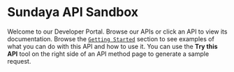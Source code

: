 # Sundaya API Sandbox

Welcome to our Developer Portal. Browse our APIs or click an API to view its documentation. Browse the [`Getting Started`](https://endpointsportal.sundaya2.cloud.goog/docs/test01.endpoints.sundaya2.cloud.goog/1/c/Getting%20Started/Energy%20Management) section to see examples of what you can do with this API and how to use it. You can use the **Try this API** tool on the right side of an API method page to generate a sample request.